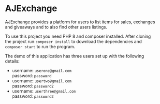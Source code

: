 # AJExchange

AJExchange provides a platform for users to list items for sales, exchanges and giveaways 
and to also find other users listings.

To use this project you need PHP 8 and composer installed. After cloning the project
run `composer install` to download the dependencies and `composer start` to run the
program.

The demo of this application has three users set up with the following details:
- username: `userone@gmail.com`
<br>password: `password`
- username: `usertwo@gmail.com`
<br>password: `password2`
- username: `userthree@gmail.com`
<br>password: `password3`